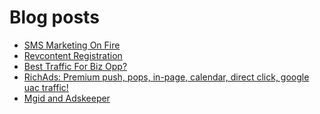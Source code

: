 # Blog posts
<!-- BLOG-POST-LIST:START -->
- [SMS Marketing On Fire](https://afflift.com/f/threads/sms-marketing-on-fire.7169/)
- [Revcontent Registration](https://afflift.com/f/threads/revcontent-registration.9994/)
- [Best Traffic For Biz Opp?](https://afflift.com/f/threads/best-traffic-for-biz-opp.9948/)
- [RichAds: Premium push, pops, in-page, calendar, direct click, google uac traffic!](https://afflift.com/f/threads/richads-premium-push-pops-in-page-calendar-direct-click-google-uac-traffic.991/)
- [Mgid and Adskeeper](https://afflift.com/f/threads/mgid-and-adskeeper.9977/)
<!-- BLOG-POST-LIST:END -->
